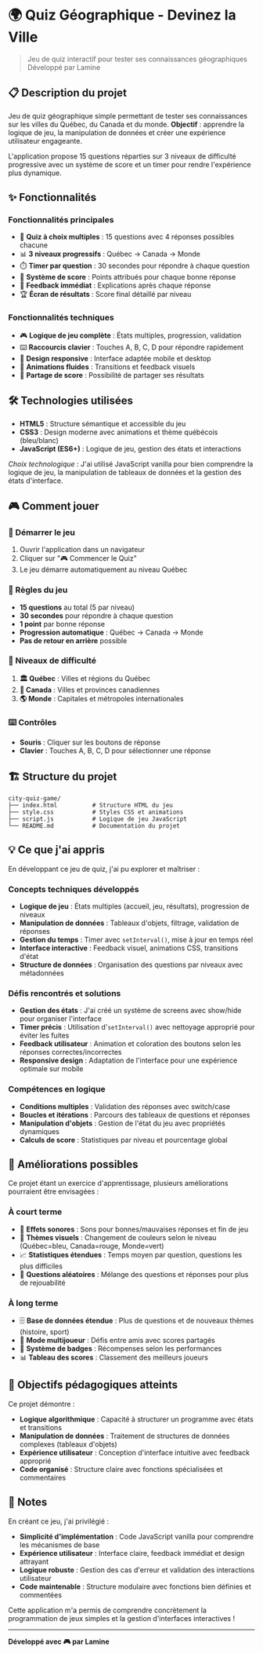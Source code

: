 # 🌍 Quiz Géographique - Devinez la Ville

> Jeu de quiz interactif pour tester ses connaissances géographiques  
> Développé par Lamine

## 📋 Description du projet

Jeu de quiz géographique simple permettant de tester ses connaissances sur les villes du Québec, du Canada et du monde. **Objectif** : apprendre la logique de jeu, la manipulation de données et créer une expérience utilisateur engageante.

L'application propose 15 questions réparties sur 3 niveaux de difficulté progressive avec un système de score et un timer pour rendre l'expérience plus dynamique.

## ✨ Fonctionnalités

### Fonctionnalités principales
- 🎯 **Quiz à choix multiples** : 15 questions avec 4 réponses possibles chacune
- 📊 **3 niveaux progressifs** : Québec → Canada → Monde
- ⏱️ **Timer par question** : 30 secondes pour répondre à chaque question
- 💯 **Système de score** : Points attribués pour chaque bonne réponse
- 📱 **Feedback immédiat** : Explications après chaque réponse
- 🏆 **Écran de résultats** : Score final détaillé par niveau

### Fonctionnalités techniques
- 🎮 **Logique de jeu complète** : États multiples, progression, validation
- ⌨️ **Raccourcis clavier** : Touches A, B, C, D pour répondre rapidement
- 📱 **Design responsive** : Interface adaptée mobile et desktop
- 🎨 **Animations fluides** : Transitions et feedback visuels
- 🔄 **Partage de score** : Possibilité de partager ses résultats

## 🛠️ Technologies utilisées

- **HTML5** : Structure sémantique et accessible du jeu
- **CSS3** : Design moderne avec animations et thème québécois (bleu/blanc)
- **JavaScript (ES6+)** : Logique de jeu, gestion des états et interactions

*Choix technologique* : J'ai utilisé JavaScript vanilla pour bien comprendre la logique de jeu, la manipulation de tableaux de données et la gestion des états d'interface.

## 🎮 Comment jouer

### 🚀 Démarrer le jeu
1. Ouvrir l'application dans un navigateur
2. Cliquer sur "🎮 Commencer le Quiz"
3. Le jeu démarre automatiquement au niveau Québec

### 🎯 Règles du jeu
- **15 questions** au total (5 par niveau)
- **30 secondes** pour répondre à chaque question
- **1 point** par bonne réponse
- **Progression automatique** : Québec → Canada → Monde
- **Pas de retour en arrière** possible

### 🎲 Niveaux de difficulté

1. **🏛️ Québec** : Villes et régions du Québec
2. **🍁 Canada** : Villes et provinces canadiennes  
3. **🌎 Monde** : Capitales et métropoles internationales

### ⌨️ Contrôles
- **Souris** : Cliquer sur les boutons de réponse
- **Clavier** : Touches A, B, C, D pour sélectionner une réponse

## 🏗️ Structure du projet

```
city-quiz-game/
├── index.html          # Structure HTML du jeu
├── style.css           # Styles CSS et animations
├── script.js           # Logique de jeu JavaScript
└── README.md           # Documentation du projet
```

## 💡 Ce que j'ai appris

En développant ce jeu de quiz, j'ai pu explorer et maîtriser :

### Concepts techniques développés
- **Logique de jeu** : États multiples (accueil, jeu, résultats), progression de niveaux
- **Manipulation de données** : Tableaux d'objets, filtrage, validation de réponses
- **Gestion du temps** : Timer avec `setInterval()`, mise à jour en temps réel
- **Interface interactive** : Feedback visuel, animations CSS, transitions d'état
- **Structure de données** : Organisation des questions par niveaux avec métadonnées

### Défis rencontrés et solutions
- **Gestion des états** : J'ai créé un système de screens avec show/hide pour organiser l'interface
- **Timer précis** : Utilisation d'`setInterval()` avec nettoyage approprié pour éviter les fuites
- **Feedback utilisateur** : Animation et coloration des boutons selon les réponses correctes/incorrectes
- **Responsive design** : Adaptation de l'interface pour une expérience optimale sur mobile

### Compétences en logique
- **Conditions multiples** : Validation des réponses avec switch/case
- **Boucles et itérations** : Parcours des tableaux de questions et réponses
- **Manipulation d'objets** : Gestion de l'état du jeu avec propriétés dynamiques
- **Calculs de score** : Statistiques par niveau et pourcentage global

## 🔄 Améliorations possibles

Ce projet étant un exercice d'apprentissage, plusieurs améliorations pourraient être envisagées :

### À court terme
- 🎵 **Effets sonores** : Sons pour bonnes/mauvaises réponses et fin de jeu
- 🎨 **Thèmes visuels** : Changement de couleurs selon le niveau (Québec=bleu, Canada=rouge, Monde=vert)
- 📈 **Statistiques étendues** : Temps moyen par question, questions les plus difficiles
- 🔀 **Questions aléatoires** : Mélange des questions et réponses pour plus de rejouabilité

### À long terme
- 🗄️ **Base de données étendue** : Plus de questions et de nouveaux thèmes (histoire, sport)
- 👥 **Mode multijoueur** : Défis entre amis avec scores partagés
- 🏅 **Système de badges** : Récompenses selon les performances
- 📊 **Tableau des scores** : Classement des meilleurs joueurs

## 🎯 Objectifs pédagogiques atteints

Ce projet démontre :

- **Logique algorithmique** : Capacité à structurer un programme avec états et transitions
- **Manipulation de données** : Traitement de structures de données complexes (tableaux d'objets)
- **Expérience utilisateur** : Conception d'interface intuitive avec feedback approprié
- **Code organisé** : Structure claire avec fonctions spécialisées et commentaires

## 📝 Notes

En créant ce jeu, j'ai privilégié :

- **Simplicité d'implémentation** : Code JavaScript vanilla pour comprendre les mécanismes de base
- **Expérience utilisateur** : Interface claire, feedback immédiat et design attrayant
- **Logique robuste** : Gestion des cas d'erreur et validation des interactions utilisateur
- **Code maintenable** : Structure modulaire avec fonctions bien définies et commentées

Cette application m'a permis de comprendre concrètement la programmation de jeux simples et la gestion d'interfaces interactives !

---

**Développé avec 🎮 par Lamine**
